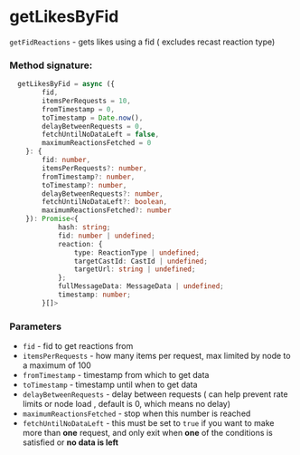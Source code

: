 # getLikesByFid

`getFidReactions` - gets likes using a fid ( excludes recast reaction type)

### Method signature:

```typescript
  getLikesByFid = async ({
		fid,
		itemsPerRequests = 10,
		fromTimestamp = 0,
		toTimestamp = Date.now(),
        delayBetweenRequests = 0,
        fetchUntilNoDataLeft = false,
        maximumReactionsFetched = 0
	}: {
		fid: number,
		itemsPerRequests?: number,
		fromTimestamp?: number,
		toTimestamp?: number,
        delayBetweenRequests?: number,
        fetchUntilNoDataLeft?: boolean,
        maximumReactionsFetched?: number
	}): Promise<{
            hash: string;
            fid: number | undefined;
            reaction: {
                type: ReactionType | undefined;
                targetCastId: CastId | undefined;
                targetUrl: string | undefined;
            };
            fullMessageData: MessageData | undefined;
            timestamp: number;
        }[]>
```

### Parameters



* `fid` - fid to get reactions from
* `itemsPerRequests` - how many items per request, max limited by node to a maximum of 100
* `fromTimestamp` - timestamp from which to get data
* `toTimestamp` - timestamp  until when to get data
* `delayBetweenRequests` - delay between requests ( can help prevent rate limits or node load , default is 0, which means no delay)
* `maximumReactionsFetched` - stop when this number is reached
* `fetchUntilNoDataLeft` - this must be set to `true` if you want to make more than **one** request, and only exit when **one** of the conditions is satisfied or **no data is left**
